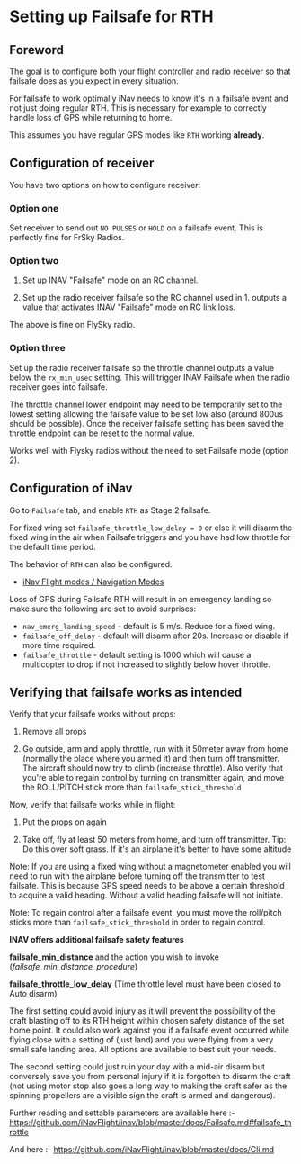 # Setting up Failsafe for RTH

## Foreword

The goal is to configure both your flight controller and radio receiver so that failsafe does as you expect in every situation.

For failsafe to work optimally iNav needs to know it's in a failsafe event and not just doing regular RTH. This is necessary for example to correctly handle loss of GPS while returning to home.

This assumes you have regular GPS modes like `RTH` working **already**.

## Configuration of receiver

You have two options on how to configure receiver:

### Option one

Set receiver to send out `NO PULSES` or `HOLD` on a failsafe event. This is perfectly fine for FrSky Radios.

### Option two

1. Set up INAV "Failsafe" mode on an RC channel.

2. Set up the radio receiver failsafe so the RC channel used in 1. outputs a value that activates INAV "Failsafe" mode on RC link loss.

The above is fine on FlySky radio.

### Option three

Set up  the radio receiver failsafe so the throttle channel outputs a value below the `rx_min_usec` setting. This will trigger INAV Failsafe when the radio receiver goes into failsafe.

The throttle channel lower endpoint may need to be temporarily set to the lowest setting allowing the failsafe value to be set low also (around 800us should be possible). Once the receiver failsafe setting has been saved the throttle endpoint can be reset to the normal value.

Works well with Flysky radios without the need to set Failsafe mode (option 2).

## Configuration of iNav

Go to `Failsafe` tab, and enable `RTH` as Stage 2 failsafe.

For fixed wing set `failsafe_throttle_low_delay = 0` or else it will disarm the fixed wing in the air when Failsafe triggers and you have had low throttle for the default time period.

The behavior of `RTH` can also be configured.

 - [iNav Flight modes / Navigation Modes](/iNavFlight/inav/wiki/Navigation-modes#rth-altitude-control-modes)

Loss of GPS during Failsafe RTH will result in an emergency landing so make sure the following are set to avoid surprises:
- `nav_emerg_landing_speed` - default is 5 m/s. Reduce for a fixed wing.
- `failsafe_off_delay` - default will disarm after 20s. Increase or disable if more time required.
- `failsafe_throttle` - default setting is 1000 which will cause a multicopter to drop if not increased to slightly below hover throttle.

## Verifying that failsafe works as intended

Verify that your failsafe works without props:

1. Remove all props

1. Go outside, arm and apply throttle, run with it 50meter away from home (normally the place where you armed it) and then turn off transmitter. The aircraft should now try to climb (increase throttle). Also verify that you're able to regain control by turning on transmitter again, and move the ROLL/PITCH stick more than `failsafe_stick_threshold`

Now, verify that failsafe works while in flight:

1. Put the props on again

1. Take off, fly at least 50 meters from home, and turn off transmitter. Tip: Do this over soft grass. If it's an airplane it's better to have some altitude

Note: If you are using a fixed wing without a magnetometer enabled you will need to run with the airplane before turning off the transmitter to test failsafe. This is because GPS speed needs to be above a certain threshold to acquire a valid heading. Without a valid heading failsafe will not initiate.

Note: To regain control after a failsafe event, you must move the roll/pitch sticks more than `failsafe_stick_threshold` in order to regain control.

**INAV offers additional failsafe safety features**

**failsafe_min_distance** and the action you wish to invoke (_failsafe_min_distance_procedure_)

****failsafe_throttle_low_delay**** (Time throttle level must have been closed  to Auto disarm)

The first setting could avoid injury as it will prevent the possibility of the craft blasting off to its RTH height within chosen safety distance of the set home point. It could also work against you if a failsafe event occurred while flying close with a setting of (just land) and you were flying from a very small safe landing area.
All options are available to best suit your needs.

The second setting could just ruin your day with a mid-air disarm but conversely save you from personal injury if it is forgotten to disarm the craft (not using motor stop also goes a long way to making the craft safer as the spinning propellers are a visible sign the craft is armed and dangerous).

Further reading and settable parameters are available here :-
https://github.com/iNavFlight/inav/blob/master/docs/Failsafe.md#failsafe_throttle

And here :-
https://github.com/iNavFlight/inav/blob/master/docs/Cli.md

